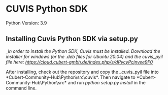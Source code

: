 # CUVIS Python SDK

Python Version: 3.9

## Installing Cuvis Python SDK via setup.py

__In order to install the Python SDK, Cuvis must be installed. Download the installer for windows (or the .deb files for Ubuntu 20.04) and the _cuvis_pyil file here:
https://cloud.cubert-gmbh.de/index.php/s/dPycyPcjnvee9F0__

After installing, check out the repository and copy the _cuvis_pyil file into *Cubert-Community-Hub\Python\src\cuvis\*.
Then navigate to *Cubert-Community-Hub\Python\src\* and run *python setup.py install* in the command line. 

